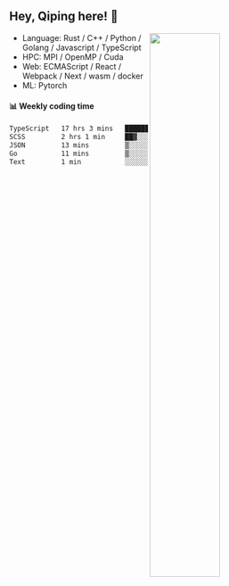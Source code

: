 

## Hey, Qiping here! :wave:

[<img align="right" width="50%" src="https://github-readme-stats.vercel.app/api?username=ppppqp&theme=dark&show_icons=true">](https://metrics.lecoq.io/ppppqp?template=classic)



-   Language: Rust / C++ / Python / Golang / Javascript / TypeScript
-   HPC: MPI / OpenMP / Cuda
-   Web: ECMAScript / React / Webpack / Next / wasm / docker
-   ML: Pytorch



#### :bar_chart: Weekly coding time

<!--START_SECTION:waka-->

```txt
TypeScript   17 hrs 3 mins   █████████████████████▓░░░   87.21 %
SCSS         2 hrs 1 min     ██▓░░░░░░░░░░░░░░░░░░░░░░   10.34 %
JSON         13 mins         ▒░░░░░░░░░░░░░░░░░░░░░░░░   01.19 %
Go           11 mins         ▒░░░░░░░░░░░░░░░░░░░░░░░░   01.02 %
Text         1 min           ░░░░░░░░░░░░░░░░░░░░░░░░░   00.12 %
```

<!--END_SECTION:waka-->
